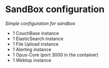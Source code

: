 # SandBox configuration

*Simple configuration for sandbox*

* 1 CouchBase instance
* 1 ElasticSearch instance
* 1 File Upload instance
* 1 Alerting instance
* 1 Opus-Core (port 3000 in the container)
* 1 Webtop instance
 
